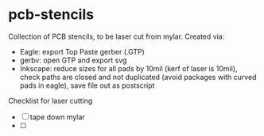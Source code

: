 pcb-stencils
============
Collection of PCB stencils, to be laser cut from mylar.  Created via:

- Eagle: export Top Paste gerber (.GTP)
- gerbv: open GTP and export svg
- Inkscape: reduce sizes for all pads by 10mil (kerf of laser is 10mil), check paths are closed and not duplicated (avoid packages with curved pads in eagle), save file out as postscript


Checklist for laser cutting

- [ ] tape down mylar
- [ ] 

